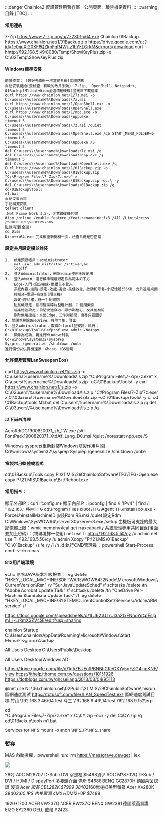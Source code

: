 :::danger
Chainlon2 資訊管理用暫存區，公開頁面、嚴禁機密資料
:::
:::warning
目錄
[TOC]
:::

#### 常用連結
7-Zip https://www.7-zip.org/a/7z2301-x64.exe
Chainlon 01Backup https://www.chainlon.net/1/01Backup.zip
https://drive.google.com/uc?id=1e0quXt20XF8QZkpFgR4Wj-z1LYKLGrkM&export=download
curl hhttp://192.168.5.49:8080/Temp/ShowKeyPlus.zip -o C:\02Temp\ShowKeyPlus.zip

#### Windows標準安裝
    前置作業： (最好先備份一次當前系統)關閉防毒
    自動安裝開始(要檢查，有缺的改用手動)：7-Zip、 OpenShell、Notepad++、01Backup(M1.bat+Dism全選清理硬碟)並刪除下載檔案
    curl https://www.chainlon.net/1/7z.msi -o C:\users\\%username%\Downloads\7z.msi
    curl https://www.chainlon.net/1/OpenShell.exe -o C:\users\\%username%\Downloads\OpenShell.exe
    curl https://www.chainlon.net/1/npp.exe -o C:\users\\%username%\Downloads\npp.exe
    timeout 5
    C:\users\\%username%\Downloads\7z.msi /quiet
    timeout 5
    C:\users\\%username%\Downloads\OpenShell.exe /qb START_MENU_FOLDER=0
    timeout 5
    C:\users\\%username%\Downloads\npp.exe /S
    timeout 5
    del C:\users\\%username%\Downloads\7z.msi /q
    del C:\users\\%username%\Downloads\npp.exe /q
    timeout 5
    del C:\users\\%username%\Downloads\OpenShell.exe /q
    Curl https://www.chainlon.net/1/01Backup.zip -o C:\users\\%username%\Downloads\01Backup.zip
    "C:\Program Files\7-Zip\7z.exe" x C:\users\\%username%\Downloads\01Backup.zip -oc:\ -y
    del C:\users\\%username%\Downloads\01Backup.zip /q
    cd\01Backup\tools
    m1.bat
    自動安裝結束
    手動補充安裝
    telnet client
    .Net Frame Work 3.5-，注意磁碟機代號
    dism /online /enable-feature /featurename:netfx3 /All /LimitAccess /Source:D:\sources\sxs
    磁碟清理(全選)
    cd Dism
    Dism++x64.exe 完成後重新開機一次，檢查系統是否正常

#### 設定共用設定檔並封裝
    1.	啟用預設帳戶：administrator 
        net user administrator /active:yes
        logoff
    2.	登入Administrator，刪除admin使用者設定檔
    3.	登入admin，進行標準環境設定作為範本如下方
        Edge-入門-設定完成-繼續但不登入
        系統內容-進階-設定-效能-高級-最佳效能、啟動和修復—小記憶體256KB、允許遠端桌面
        控制台—電源—高效能(限桌機)
        設定→隱私權，逐一手動關閉
        磁碟機設定：關閉磁碟碎片整理計劃、C:關閉索引
        檔案總管設定：關閉快速存取、顯示副檔名、及其他相關
        刪除無用捷徑：桌面Edge、工作列新聞、搜尋只要圖示
    4. 關閉並移除OneDrive、移除市集，登出
    5. 登入Administrator，取得Defprof並安裝，執行：C:\01Backup\Tools\Defprof.exe admin /NoAppx
    6.	顯示為成功，再進行Windows封裝
	Cd\windows\system32\sysprep
	Sysprep /generalize /shutdown /oobe
	進行備份以供異機還原：Ghost、HBS皆可

#### 允許資產管理LanSweeper(Dos)
curl https://www.chainlon.net/1/ls.zip -o C:\users\\%username%\Downloads\ls.zip
"C:\Program Files\7-Zip\7z.exe" x C:\users\\%username%\Downloads\ls.zip -oC:\01Backup\Tools\ -y
curl https://www.chainlon.net/1/ls.zip -o C:\03users\\%username%\Downloads\ls.zip
"C:\Program Files\7-Zip\7z.exe" x C:\03users\\%username%\Downloads\ls.zip -oC:\01Backup\Tools\ -y
c:
cd \01Backup\tools
M1.bat
del C:\users\\%username%\Downloads\ls.zip /q
del C:\03users\\%username%\Downloads\ls.zip /q

#### 以下尚未清理
AcroRdrDC1900820071_zh_TW.exe /sAll
FontPack1900820071_XtdAlf_Lang_DC.msi /quiet /norestart
npp.exe /S

Windows sysprep(重新封裝Windows以製作用戶端)
Cd\windows\system32\sysprep
Sysprep /generalize /shutdown /oobe

#### 複製常用軟體或程式
cd\01Backup\Tools
copy P:\21.MIS\29ChainlonSoftware\TFG\TFG-Open.exe
copy P:\21.MIS\01Backup\Bat\Reboot.exe
#### 常用指令：
顯示外部IP：curl ifconfig.me
顯示內部IP：ipconfig | find /i "IPv4" | find /i "192.168."
移除TFG
cd\Program Files (x86)\TFG\Agent
TFGInstallTool.exe -ForceUninstallMachineID
安裝Rdm RS.msi /quiet
設定Rdm C:\Windows\SysWOW64\rserver30\rserver3.exe /setup
主機板可支援的最大記憶體上限：wmic memphysical get maxcapacity
系統管理專用共同目錄(後面要加上密碼)：(視環境擇一使用)
net use T: http://192.168.5.50/cy /u:admin
net use T: \\192.168.5.50\cy /u:admin
Xcopy "P:\21.MIS\01Backup\" "C:\01Backup\" /s /e /y /i /h /d
執行CMD管理員：
powershell Start-Process cmd -verb runas
#### 812用戶端環境
echo 刪除JAVA版本升級檢查：
reg delete "HKEY_LOCAL_MACHINE\SOFTWARE\WOW6432Node\Microsoft\Windows\CurrentVersion\Run" /v "SunJavaUpdateSched" /f
schtasks /delete /tn "Adobe Acrobat Update Task" /f
schtasks /delete /tn "OneDrive Per-Machine Standalone Update Task" /f
reg delete "HKEY_LOCAL_MACHINE\SYSTEM\CurrentControlSet\Services\AdobeARMservice" /f


https://docs.google.com/spreadsheets/d/1LJ62xUzrUl3aX1xFNhoYd4pEslgml_j-LrRmXSZV45E/edit?usp=sharing

chainlon Startup
C:\Users\chainlon\AppData\Roaming\Microsoft\Windows\Start Menu\Programs\Startup

All Users Desktop
C:\Users\Public\Desktop

All Users Desktop/Windows AD


https://drive.google.com/file/d/1q5ZBUEutPBNNhGReOXYy5gFzlG4mpKNF/view
https://ithelp.ithome.com.tw/questions/10151926
https://dotblogs.com.tw/ghoseliang/2013/03/04/95113

@net use N: \\d6.chainlon.net\02Public\21.MIS\29ChainlonSoftware\misrun
區網速度測試
https://totusoft.com/files/LAN_SpeedTest.exe
區網速度測試目標
竹山
\\192.168.3.46\04Test
斗三
\\192.168.9.46\04Test
\\192.168.9.152\erp


cd\
"C:\Program Files\7-Zip\7z.exe" x C:\CY.zip -oc:\ -y
del C:\CY.zip /q
cd\01Backup\tools
m1.bat

Services for NFS
mount -o anon \\NFS_IP\NFS_share

### 暫存


MAS 啟動授權，powershell run:
irm https://massgrave.dev/get | iex

![](https://s3-ap-northeast-1.amazonaws.com/g0v-hackmd-images/uploads/upload_21760c94aa006b7dcd594944edab5210.png)

28吋
AOC M2870V	D-Sub / DVI 窄邊框	$5488貨少
AOC M2870VQ	D-Sub / DVI / HDMI / DisplayPort 多接頭介面 停產 $4688
BENQ GC2870H	德國萊茵認證 沒貨
*Acer 宏碁 CBL282K $7999 3840*2160無邊框美型螢幕
Acer XV280K	3840*2160	IPS 內接電源 4MS HDMI*2+DP $7488

1920*1200
ACER VW237Q
ACER BW237Q
BENQ GW2381	德國萊茵認證
EIZO EV2360
DELL 戴爾 P2423